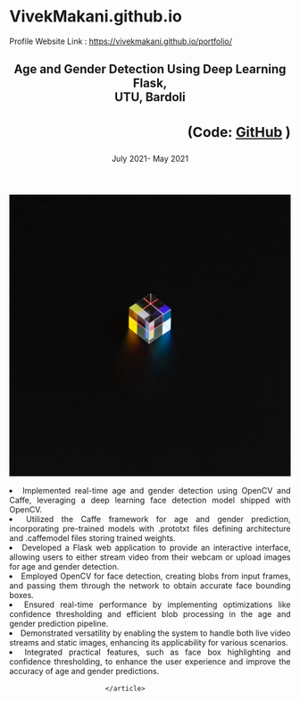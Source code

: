 # VivekMakani.github.io


Profile Website Link : https://vivekmakani.github.io/portfolio/




<article >
                                <header>
                                    <h2><a>Age and Gender Detection Using Deep Learning Flask, <br />
										UTU, Bardoli 
									<h3 align = "right"> 
										(Code:
										<a href="\\TODO"class="icon brands fa-github"><span class="label">GitHub</span></a>
										)</h3>
									</a></h2>
                                    <span class="date">July 2021- May 2021</span>
                                </header>
                                <a href="#" class="image fit"><img src="images/Dummy_project_img.jpeg"  class="center" alt="" /></a>
                                <p> <li align="justify">Implemented real-time age and gender detection using OpenCV and Caffe, leveraging a deep learning face detection model shipped with OpenCV.</li>
                                    <li align="justify">Utilized the Caffe framework for age and gender prediction, incorporating pre-trained models with .prototxt files defining architecture and .caffemodel files storing trained weights.</li>
                                    <li align="justify">Developed a Flask web application to provide an interactive interface, allowing users to either stream video from their webcam or upload images for age and gender detection.</li>
									<li align="justify">Employed OpenCV for face detection, creating blobs from input frames, and passing them through the network to obtain accurate face bounding boxes.</li>
                                    <li align="justify">Ensured real-time performance by implementing optimizations like confidence thresholding and efficient blob processing in the age and gender prediction pipeline.</li>
									<li align="justify">Demonstrated versatility by enabling the system to handle both live video streams and static images, enhancing its applicability for various scenarios.</li>
                                    <li align="justify">Integrated practical features, such as face box highlighting and confidence thresholding, to enhance the user experience and improve the accuracy of age and gender predictions.</li>
									</p>
                             
                            </article>
							